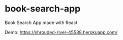 # book-search-app
Book Search App made with React


Demo: https://shrouded-river-45588.herokuapp.com/
